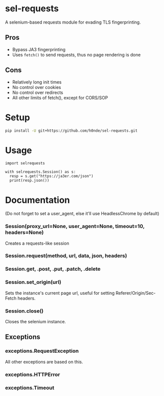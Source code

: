 # sel-requests
A selenium-based requests module for evading TLS fingerprinting.

## Pros
- Bypass JA3 fingerprinting
- Uses `fetch()` to send requests, thus no page rendering is done

## Cons
- Relatively long init times
- No control over cookies
- No control over redirects
- All other limits of fetch(), except for CORS/SOP

# Setup
```bash
pip install -U git+https://github.com/h0nde/sel-requests.git
```

# Usage
```python3
import selrequests

with selrequests.Session() as s:
  resp = s.get("https://ja3er.com/json")
  print(resp.json())
```

# Documentation

(Do not forget to set a user_agent, else it'll use HeadlessChrome by default)
### Session(proxy_url=None, user_agent=None, timeout=10, headers=None)
Creates a requests-like session

### Session.request(method, url, data, json, headers)

### Session.get, .post, .put, .patch, .delete

### Session.set_origin(url)
Sets the instance's current page url, useful for setting Referer/Origin/Sec-Fetch headers.

### Session.close()
Closes the selenium instance.

## Exceptions

### exceptions.RequestException
All other exceptions are based on this.

### exceptions.HTTPError

### exceptions.Timeout
